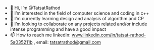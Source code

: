 - 👋 Hi, I’m @TatsatRathod
- 👀 I’m interested in the field of computer science and coding in c++ 
- 🌱 I’m currently learning design and analysis of algorithm and CP
- 💞️ I’m looking to collaborate on any projects related and/or include intense programming and have a good impact 
- 📫 How to reach me linkedIn: www.linkedin.com/in/tatsat-rathod-5a035211b
 , email: tatsatrathod@gmail.com

<!---
TatsatR/TatsatR is a ✨ special ✨ repository because its `README.md` (this file) appears on your GitHub profile.
You can click the Preview link to take a look at your changes.
--->
